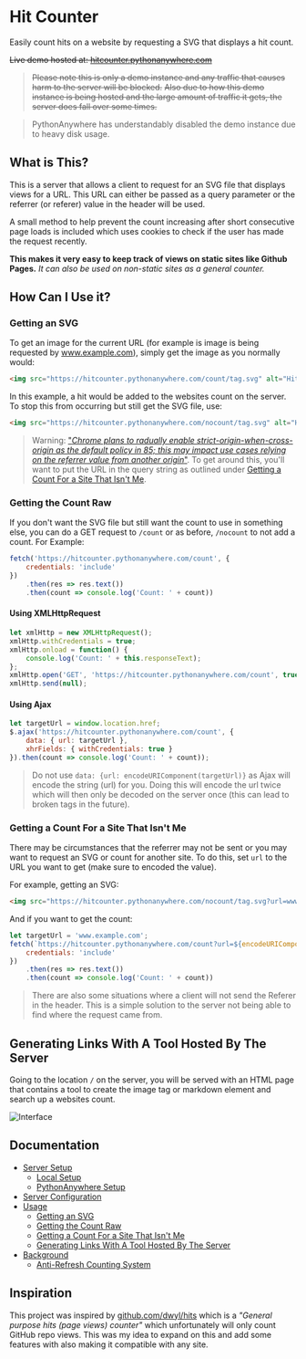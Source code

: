 # Hit Counter
Easily count hits on a website by requesting a SVG that displays a hit count.

<!-- <div style="text-align: center">
    <img src="https://hitcounter.pythonanywhere.com/count/tag.svg?url=https%3A%2F%2Fgithub.com%2Fbrentvollebregt%2Fhit-counter" alt="Hits">
</div> -->

~~Live demo hosted at: [hitcounter.pythonanywhere.com](https://hitcounter.pythonanywhere.com/)~~

> ~~Please note this is only a demo instance and any traffic that causes harm to the server will be blocked.~~
> ~~Also due to how this demo instance is being hosted and the large amount of traffic it gets, the server does fall over some times.~~

> PythonAnywhere has understandably disabled the demo instance due to heavy disk usage.

## What is This?
This is a server that allows a client to request for an SVG file that displays views for a URL. This URL can either be passed as a query parameter or the referrer (or referer) value in the header will be used.

A small method to help prevent the count increasing after short consecutive page loads is included which uses cookies to check if the user has made the request recently.

**This makes it very easy to keep track of views on static sites like Github Pages.** *It can also be used on non-static sites as a general counter.*

## How Can I Use it?
### Getting an SVG
To get an image for the current URL (for example is image is being requested by www.example.com), simply get the image as you normally would:

```html
<img src="https://hitcounter.pythonanywhere.com/count/tag.svg" alt="Hits">
```

In this example, a hit would be added to the websites count on the server. To stop this from occurring but still get the SVG file, use:

```html
<img src="https://hitcounter.pythonanywhere.com/nocount/tag.svg" alt="Hits">
```

> Warning: ["*Chrome plans to radually enable strict-origin-when-cross-origin as the default policy in 85; this may impact use cases relying on the referrer value from another origin*"](https://developers.google.com/web/updates/2020/07/referrer-policy-new-chrome-default). To get around this, you'll want to put the URL in the query string as outlined under [Getting a Count For a Site That Isn't Me](#getting-a-count-for-a-site-that-isnt-me).

### Getting the Count Raw
If you don't want the SVG file but still want the count to use in something else, you can do a GET request to ```/count``` or as before, ```/nocount``` to not add a count. For Example:

```javascript
fetch('https://hitcounter.pythonanywhere.com/count', {
    credentials: 'include'
})
    .then(res => res.text())
    .then(count => console.log('Count: ' + count))
```

#### Using XMLHttpRequest

```javascript
let xmlHttp = new XMLHttpRequest();
xmlHttp.withCredentials = true;
xmlHttp.onload = function() {
    console.log('Count: ' + this.responseText);
};
xmlHttp.open('GET', 'https://hitcounter.pythonanywhere.com/count', true);
xmlHttp.send(null);
```

#### Using Ajax

```javascript
let targetUrl = window.location.href;
$.ajax('https://hitcounter.pythonanywhere.com/count', {
    data: { url: targetUrl },
    xhrFields: { withCredentials: true }
}).then(count => console.log('Count: ' + count));
```

> Do not use `data: {url: encodeURIComponent(targetUrl)}` as Ajax will encode the string (url) for you. Doing this will encode the url twice which will then only be decoded on the server once (this can lead to broken tags in the future).

### Getting a Count For a Site That Isn't Me
There may be circumstances that the referrer may not be sent or you may want to request an SVG or count for another site. To do this, set `url` to the URL you want to get (make sure to encoded the value).

For example, getting an SVG:

```html
<img src="https://hitcounter.pythonanywhere.com/nocount/tag.svg?url=www.example.com" alt="Hits">
```

And if you want to get the count:

```javascript
let targetUrl = 'www.example.com';
fetch(`https://hitcounter.pythonanywhere.com/count?url=${encodeURIComponent(targetUrl)}`, {
    credentials: 'include'
})
    .then(res => res.text())
    .then(count => console.log('Count: ' + count))
```

> There are also some situations where a client will not send the Referer in the header. This is a simple solution to the server not being able to find where the request came from.

## Generating Links With A Tool Hosted By The Server
Going to the location `/` on the server, you will be served with an HTML page that contains a tool to create the image tag or markdown element and search up a websites count.

![Interface](https://nitratine.net/posts/hit-counter/interface.png)

## Documentation
- [Server Setup](./docs/setup.md)
    - [Local Setup](./docs/setup.md#local-setup)
    - [PythonAnywhere Setup](./docs/setup.md#pythonanywhere-setup)
- [Server Configuration](./docs/config.md)
- [Usage](./docs/usage.md)
    - [Getting an SVG](./docs/usage.md#getting-an-svg)
    - [Getting the Count Raw](./docs/usage.md#getting-the-count-raw)
    - [Getting a Count For a Site That Isn't Me](./docs/usage.md#getting-a-count-for-a-site-that-isnt-me)
    - [Generating Links With A Tool Hosted By The Server](./docs/usage.md#generating-links-with-a-tool-hosted-by-the-server)
- [Background](./docs/background.md)
    - [Anti-Refresh Counting System](./docs/background.md#anti-refresh-counting-system)

## Inspiration
This project was inspired by [github.com/dwyl/hits](https://github.com/dwyl/hits) which is a _"General purpose hits (page views) counter"_ which unfortunately will only count GitHub repo views. This was my idea to expand on this and add some features with also making it compatible with any site.
